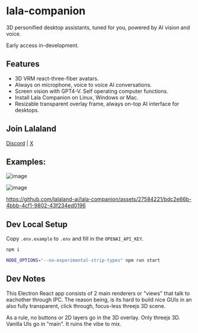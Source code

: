 # lala-companion

3D personified desktop assistants, tuned for you, powered by AI vision and voice.

Early access in-development.

## Features

- 3D VRM react-three-fiber avatars.
- Always on microphone, voice to voice AI conversations.
- Screen vision with GPT4-V. Self operating computer functions.
- Install Lala Companion on Linux, Windows or Mac.
- Resizable transparent overlay frame, always on-top AI interface for desktops.

## Join Lalaland

[Discord](https://discord.gg/ypgqHYpEWw) |
[X](https://twitter.com/lalaland_chat)

## Examples:

![image](https://github.com/lalaland-ai/lala-companion/assets/27584221/91a7a062-1d46-4bd7-90f2-f407a39a28d8)

![image](https://github.com/lalaland-ai/lala-companion/assets/27584221/a155d512-a953-4560-9290-1bc5b73992de)

https://github.com/lalaland-ai/lala-companion/assets/27584221/bdc2e66b-4bbb-4cf1-9802-43f234ed0196

## Dev Local Setup

Copy `.env.example` to `.env` and fill in the `OPENAI_API_KEY`.

```bash
npm i

NODE_OPTIONS="--no-experimental-strip-types" npm run start
```

## Dev Notes

This Electron React app consists of 2 main renderers or "views" that talk to eachother through IPC.
The reason being, is its hard to build nice GUIs in an also fully transparent, click through, focus-less threejs 3D scene.

As a rule, no buttons or 2D layers go in the 3D overlay. Only threejs 3D. Vanilla UIs go in "main".
It ruins the vibe to mix.

